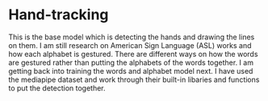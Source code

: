 # Hand-tracking
This is the base model which is detecting the hands and drawing the lines on them. I am still research on American Sign Language (ASL) works and how each alphabet is gestured. There are different ways on how the words are gestured rather than putting the alphabets of the words together. I am getting back into training the words and alphabet model next. 
I have used the mediapipe dataset and work through their built-in libaries and functions to put the detection together.
